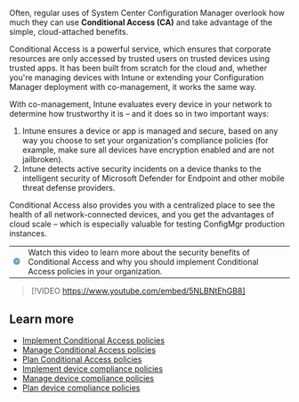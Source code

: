 ﻿Often, regular uses of System Center Configuration Manager overlook how much they can use **Conditional Access (CA)** and take advantage of the simple, cloud-attached benefits.

Conditional Access is a powerful service, which ensures that corporate resources are only accessed by trusted users on trusted devices using trusted apps. It has been built from scratch for the cloud and, whether you're managing devices with Intune or extending your Configuration Manager deployment with co-management, it works the same way.

With co-management, Intune evaluates every device in your network to determine how trustworthy it is – and it does so in two important ways:

1. Intune ensures a device or app is managed and secure, based on any way you choose to set your organization's compliance policies (for example, make sure all devices have encryption enabled and are not jailbroken).
1. Intune detects active security incidents on a device thanks to the intelligent security of Microsoft Defender for Endpoint and other mobile threat defense providers.

Conditional Access also provides you with a centralized place to see the health of all network-connected devices, and you get the advantages of cloud scale – which is especially valuable for testing ConfigMgr production instances.

|||
| :--- | :--- |
| ![Icon indicating play video](../media/video-icon.png)| Watch this video to learn more about the security benefits of Conditional Access and why you should implement Conditional Access policies in your organization.|

>[!VIDEO https://www.youtube.com/embed/5NLBNtEhGB8]

## Learn more

- [Implement Conditional Access policies](/intune/protect/create-conditional-access-intune?azure-portal=true)
- [Manage Conditional Access policies](/intune/apps/app-management?azure-portal=true)
- [Plan Conditional Access policies](/intune/protect/conditional-access-intune-common-ways-use?azure-portal=true)
- [Implement device compliance policies](/intune/protect/create-compliance-policy?azure-portal=true)
- [Manage device compliance policies](/intune/protect/compliance-policy-monitor?azure-portal=true)
- [Plan device compliance policies](/intune/protect/device-compliance-get-started?azure-portal=true)
